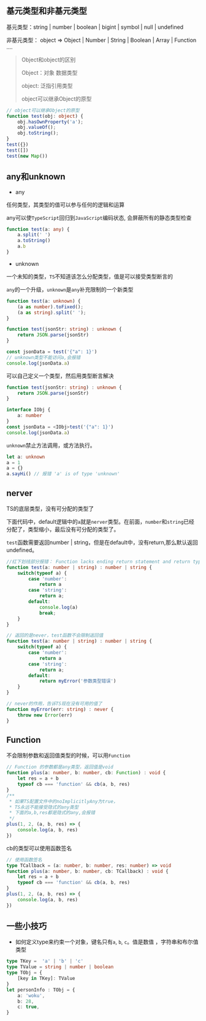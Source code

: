 ## 基元类型和非基元类型
基元类型：string | number | boolean | bigint | symbol | null | undefined 

非基元类型： object => Object | Number | String | Boolean | Array | Function ....

> Object和object的区别
>
> Object：对象 数据类型
>
> object:  泛指引用类型
>
> object可以继承Object的原型
>

```typescript
// object可以继承Object的原型
function test(obj: object) {
    obj.hasOwnProperty('a');
    obj.valueOf();
    obj.toString();
}
test({})
test([])
test(new Map())
```

## any和unknown
+ any

任何类型，其类型的值可以参与任何的逻辑和运算

any可以使`TypeScript`回归到`JavaScript`编码状态, 会屏蔽所有的静态类型检查

```typescript
function test(a: any) {
    a.split(' ')
    a.toString()
    a.b
}
```

+ unknown

一个未知的类型，`TS`不知道该怎么分配类型，值是可以接受类型断言的

`any`的一个升级，`unknown`是`any`补充限制的一个新类型

```typescript
function test(a: unknown) {
    (a as number).toFixed();
    (a as string).split(' ');
}
```

```typescript
function test(jsonStr: string) : unknown {
    return JSON.parse(jsonStr)
}

const jsonData = test('{"a": 1}')
// unknown类型不能访问a,会报错
console.log(jsonData.a)
```

可以自己定义一个类型，然后用类型断言解决

```typescript
function test(jsonStr: string) : unknown {
    return JSON.parse(jsonStr)
}

interface IObj {
    a: number
}
const jsonData = <IObj>test('{"a": 1}')
console.log(jsonData.a)
```



`unknown`禁止方法调用，或方法执行。

```typescript
let a: unknown
a = 1
a = {}
a.sayHi() // 报错 'a' is of type 'unknown'
```

## nerver
TS的底层类型，没有可分配的类型了

下面代码中，default逻辑中的`a`就是`nerver`类型。在前面，`number`和`string`已经分配了，类型缩小，最后没有可分配的类型了。

`test`函数需要返回number | string，但是在default中，没有return,那么默认返回undefined。

```typescript
//红下划线部分报错： Function lacks ending return statement and return type does not include 'undefined'
function test(a: number | string) : number | string {
    switch(typeof a) {
        case 'number':
            return a
        case 'string':
            return a;
        default:
            console.log(a)
            break;
    }
}
```

```typescript
// 返回的是never，test函数不会限制返回值
function test(a: number | string) : number | string {
    switch(typeof a) {
        case 'number':
            return a
        case 'string':
            return a;
        default:
            return myError('参数类型错误')
    }
}

// never的作用，告诉TS现在没有可用的值了
function myError(err: string) : never {
    throw new Error(err)
}
```

## Function
不会限制参数和返回值类型的时候，可以用`Function`

```typescript
// Function 的参数都是any类型，返回值是void
function plus(a: number, b: number, cb: Function) : void {
    let res = a + b
    typeof cb === 'function' && cb(a, b, res)
}
/**
 * 如果TS配置文件中的noImplicitlyAny为true，
 * TS永远不能接受隐式的any类型
 * 下面的a,b,res都是隐式的any,会报错
 */
plus(1, 2, (a, b, res) => {
    console.log(a, b, res)
})
```

cb的类型可以使用函数签名

```typescript
// 使用函数签名
type TCallback = (a: number, b: number, res: number) => void
function plus(a: number, b: number, cb: TCallback) : void {
    let res = a + b
    typeof cb === 'function' && cb(a, b, res)
}
plus(1, 2, (a, b, res) => {
    console.log(a, b, res)
})
```

## <font style="color:rgb(204, 204, 204);background-color:rgb(32, 32, 32);"></font>一些小技巧
+ 如何定义type来约束一个对象，键名只有`a`, `b`, `c`。值是数值 ，字符串和布尔值类型

```typescript
type TKey =  'a' | 'b' | 'c'
type TValue = string | number | boolean
type TObj = {
    [key in TKey]: TValue
}
let personInfo : TObj = {
    a: 'woku',
    b: 28,
    c: true,
}
```

